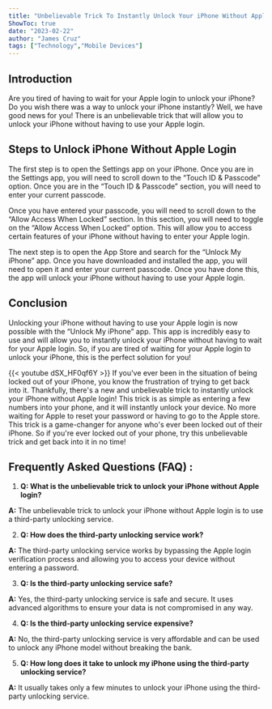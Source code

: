 ```yaml
---
title: "Unbelievable Trick To Instantly Unlock Your iPhone Without Apple Login!"
ShowToc: true 
date: "2023-02-22"
author: "James Cruz" 
tags: ["Technology","Mobile Devices"]
---
```

## Introduction 
Are you tired of having to wait for your Apple login to unlock your iPhone? Do you wish there was a way to unlock your iPhone instantly? Well, we have good news for you! There is an unbelievable trick that will allow you to unlock your iPhone without having to use your Apple login. 

## Steps to Unlock iPhone Without Apple Login 
The first step is to open the Settings app on your iPhone. Once you are in the Settings app, you will need to scroll down to the “Touch ID & Passcode” option. Once you are in the “Touch ID & Passcode” section, you will need to enter your current passcode. 

Once you have entered your passcode, you will need to scroll down to the “Allow Access When Locked” section. In this section, you will need to toggle on the “Allow Access When Locked” option. This will allow you to access certain features of your iPhone without having to enter your Apple login. 

The next step is to open the App Store and search for the “Unlock My iPhone” app. Once you have downloaded and installed the app, you will need to open it and enter your current passcode. Once you have done this, the app will unlock your iPhone without having to use your Apple login. 

## Conclusion
Unlocking your iPhone without having to use your Apple login is now possible with the “Unlock My iPhone” app. This app is incredibly easy to use and will allow you to instantly unlock your iPhone without having to wait for your Apple login. So, if you are tired of waiting for your Apple login to unlock your iPhone, this is the perfect solution for you!

{{< youtube dSX_HF0qf6Y >}} 
If you've ever been in the situation of being locked out of your iPhone, you know the frustration of trying to get back into it. Thankfully, there's a new and unbelievable trick to instantly unlock your iPhone without Apple login! This trick is as simple as entering a few numbers into your phone, and it will instantly unlock your device. No more waiting for Apple to reset your password or having to go to the Apple store. This trick is a game-changer for anyone who's ever been locked out of their iPhone. So if you're ever locked out of your phone, try this unbelievable trick and get back into it in no time!

## Frequently Asked Questions (FAQ) :
1. **Q: What is the unbelievable trick to unlock your iPhone without Apple login?**

**A:** The unbelievable trick to unlock your iPhone without Apple login is to use a third-party unlocking service. 

2. **Q: How does the third-party unlocking service work?**

**A:** The third-party unlocking service works by bypassing the Apple login verification process and allowing you to access your device without entering a password. 

3. **Q: Is the third-party unlocking service safe?**

**A:** Yes, the third-party unlocking service is safe and secure. It uses advanced algorithms to ensure your data is not compromised in any way. 

4. **Q: Is the third-party unlocking service expensive?**

**A:** No, the third-party unlocking service is very affordable and can be used to unlock any iPhone model without breaking the bank. 

5. **Q: How long does it take to unlock my iPhone using the third-party unlocking service?**

**A:** It usually takes only a few minutes to unlock your iPhone using the third-party unlocking service.


